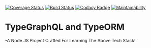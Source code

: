 [![Coverage Status](https://coveralls.io/repos/github/Maxondria/try-typegraphql/badge.svg?branch=master)](https://coveralls.io/github/Maxondria/try-typegraphql?branch=master)
[![Build Status](https://travis-ci.org/Maxondria/try-typegraphql.svg?branch=master)](https://travis-ci.org/Maxondria/try-typegraphql)
[![Codacy Badge](https://api.codacy.com/project/badge/Grade/ed880da73921476ea8bc06eb5f3bb23a)](https://www.codacy.com/app/Maxondria/try-typegraphql?utm_source=github.com&amp;utm_medium=referral&amp;utm_content=Maxondria/try-typegraphql&amp;utm_campaign=Badge_Grade)
[![Maintainability](https://api.codeclimate.com/v1/badges/49b1eaf4a0639a2ccec8/maintainability)](https://codeclimate.com/github/Maxondria/try-typegraphql/maintainability)

# TypeGraphQL and TypeORM
-A Node JS Project Crafted For Learning The Above Tech Stack!
